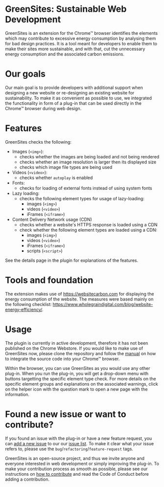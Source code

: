 # GreenSites: Sustainable Web Development
GreenSites is an extension for the Chrome™ browser identifies the elements which may contribute to excessive energy consumption by analysing them for bad design practices. It is a tool meant for developers to enable them to make their sites more sustainable, and with that, cut the unnecessary energy consumption and the associated carbon emissions. 

# Our goals

Our main goal is to provide developers with additional support when designing a new website or re-designing an existing website for sustainability. To make it as convenient as possible to use, we integrated the functionality in form of a plug-in that can be used directly in the Chrome™ browser during web design. 

# Features

GreenSites checks the following: 
- Images (`<img>`):
    - checks whether the images are being loaded and not being rendered
    - checks whether an image resolution is larger then its displayed size
    - checks which image file types are being used
- Videos (`<video>`):
    - checks whether `autoplay` is enabled
- Fonts:
    - checks for loading of external fonts instead of using system fonts
- Lazy loading:
    - checks the following element types for usage of lazy-loading:
        - images (`<img>`)
        - videos (`<video>`)
        - iFrames (`<iframe>`)
- Content Delivery Network usage (CDN)
    - checks whether a website's HTTPS response is loaded using a CDN
    - check whether the following element types are loaded using a CDN:
        - images (`<img>`)
        - videos (`<video>`)
        - iFrames (`<iframe>`)
        - scripts (`<script>`)

See the details page in the plugin for explanations of the features. 

# Tools and foundation

The extension makes use of https://websitecarbon.com for displaying the energy consumption of the website. The measures were based mainly on the following checklist: https://www.wholegraindigital.com/blog/website-energy-efficiency/. 

# Usage

The plugin is currently in active development, therefore it has not been published on the Chrome Webstore. If you would like to make use of GreenSites now, please clone the repository and follow the [manual](https://www.thesslstore.com/blog/install-a-chrome-extension/) on how to integrate the source code into your Chrome™ browser.

Within the browser, you can use GreenSites as you would use any other plug-in. When you run the plug-in, you will get a drop-down menu with buttons targetting the specific element type check. For more details on the specific element groups and explanations on the associated warnings, click on the helper icon with the question mark to open a new page with the information.

# Found a new issue or want to contribute?

If you found an issue with the plug-in or have a new feature request, you can [add a new issue](https://github.com/nstruharova/green-sites/issues/new/choose) to our our [issue list](https://github.com/nstruharova/green-sites/issues). To make it clear what your issue refers to, please use the `bug`/`refactoring`/`feature-request` tags.

GreenSites is an open-source project, and thus we invite anyone and everyone interested in web development or simply improving the plug-in. To make your contribution process as smooth as possible, please see our instructions on [how to contribute](https://github.com/nstruharova/green-sites/blob/main/CONTRIBUTING.md) and read the Code of Conduct before adding a contribution.
